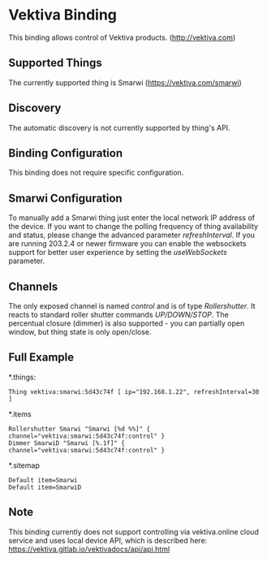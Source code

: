 # Vektiva Binding

This binding allows control of Vektiva products. (http://vektiva.com)

## Supported Things

The currently supported thing is Smarwi (https://vektiva.com/smarwi)

## Discovery

The automatic discovery is not currently supported by thing's API.

## Binding Configuration

This binding does not require specific configuration.

## Smarwi Configuration

To manually add a Smarwi thing just enter the local network IP address of the device. 
If you want to change the polling frequency of thing availability and status, please change the advanced parameter _refreshInterval_. 
If you are running 203.2.4 or newer firmware you can enable the websockets support for better user experience by setting the _useWebSockets_ parameter.

## Channels

The only exposed channel is named _control_ and is of type _Rollershutter_.
It reacts to standard roller shutter commands _UP/DOWN/STOP_. The percentual closure (dimmer) is also supported - you can partially open window, but thing state is only open/close.

## Full Example

*.things:

```
Thing vektiva:smarwi:5d43c74f [ ip="192.168.1.22", refreshInterval=30 ]
```

*.items

```
Rollershutter Smarwi "Smarwi [%d %%]" { channel="vektiva:smarwi:5d43c74f:control" }
Dimmer SmarwiD "Smarwi [%.1f]" { channel="vektiva:smarwi:5d43c74f:control" }
```

*.sitemap

```
Default item=Smarwi
Default item=SmarwiD
```

## Note

This binding currently does not support controlling via vektiva.online cloud service and uses local device API, which is described here: https://vektiva.gitlab.io/vektivadocs/api/api.html
 